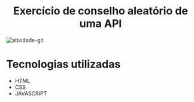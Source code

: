 <h1 align='center'>Exercício de  conselho aleatório de uma API </h1>

![atividade-git](https://user-images.githubusercontent.com/110938143/214398225-7ec7ea60-ea55-4bee-ab11-31a79e84d55c.gif)

#  Tecnologias utilizadas
- HTML
-  CSS
-  JAVASCRIPT
